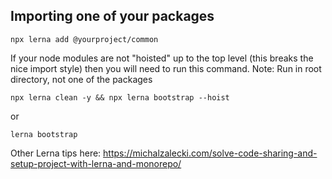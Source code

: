 ## Importing one of your packages

```
npx lerna add @yourproject/common
```

If your node modules are not "hoisted" up to the top level (this breaks the nice import style) then you will need to run this command.
Note: Run in root directory, not one of the packages

```
npx lerna clean -y && npx lerna bootstrap --hoist
```

or

```
lerna bootstrap
```

Other Lerna tips here:
https://michalzalecki.com/solve-code-sharing-and-setup-project-with-lerna-and-monorepo/

